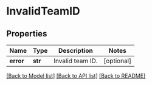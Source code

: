 # InvalidTeamID

## Properties
Name | Type | Description | Notes
------------ | ------------- | ------------- | -------------
**error** | **str** | Invalid team ID. | [optional] 

[[Back to Model list]](../README.md#documentation-for-models) [[Back to API list]](../README.md#documentation-for-api-endpoints) [[Back to README]](../README.md)

